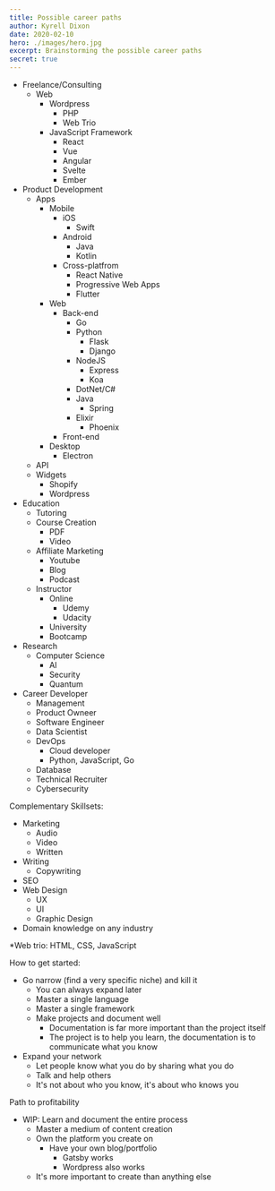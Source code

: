 ```yaml
---
title: Possible career paths
author: Kyrell Dixon
date: 2020-02-10
hero: ./images/hero.jpg
excerpt: Brainstorming the possible career paths
secret: true
---
```


- Freelance/Consulting
  - Web
    - Wordpress
      - PHP
      - Web Trio
    - JavaScript Framework
      - React
      - Vue
      - Angular
      - Svelte
      - Ember
- Product Development
  - Apps
    - Mobile
      - iOS
        - Swift
      - Android
        - Java
        - Kotlin
      - Cross-platfrom
        - React Native
        - Progressive Web Apps
        - Flutter
    - Web
      - Back-end
        - Go
        - Python
          - Flask
          - Django
        - NodeJS
          - Express
          - Koa
        - DotNet/C#
        - Java
          - Spring
        - Elixir
          - Phoenix
      - Front-end
    - Desktop
      - Electron
  - API
  - Widgets
    - Shopify
    - Wordpress
- Education
  - Tutoring
  - Course Creation
    - PDF
    - Video
  - Affiliate Marketing
    - Youtube
    - Blog
    - Podcast
  - Instructor
    - Online
      - Udemy
      - Udacity
    - University
    - Bootcamp
- Research
  - Computer Science
    - AI
    - Security
    - Quantum
- Career Developer
  - Management
  - Product Owneer
  - Software Engineer
  - Data Scientist
  - DevOps
    - Cloud developer
    - Python, JavaScript, Go
  - Database
  - Technical Recruiter
  - Cybersecurity

Complementary Skillsets:

- Marketing
  - Audio
  - Video
  - Written
- Writing
  - Copywriting
- SEO
- Web Design
  - UX
  - UI
  - Graphic Design
- Domain knowledge on any industry

*Web trio: HTML, CSS, JavaScript

How to get started:

- Go narrow (find a very specific niche) and kill it
  - You can always expand later
  - Master a single language
  - Master a single framework
  - Make projects and document well
    - Documentation is far more important than the project itself
    - The project is to help you learn, the documentation is to communicate what you know
- Expand your network
  - Let people know what you do by sharing what you do
  - Talk and help others
  - It's not about who you know, it's about who knows you

Path to profitability

- WIP: Learn and document the entire process
  - Master a medium of content creation
  - Own the platform you create on
    - Have your own blog/portfolio
      - Gatsby works
      - Wordpress also works
  - It's more important to create than anything else
